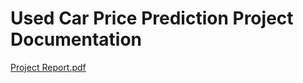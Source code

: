 # Used Car Price Prediction Project Documentation
[Project Report.pdf](https://github.com/user-attachments/files/18546149/Project.Report.pdf)
